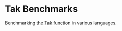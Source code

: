 # Tak Benchmarks

Benchmarking [the Tak function](https://en.wikipedia.org/wiki/Tak_(function)) in
various languages.